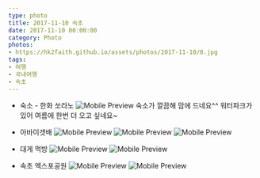 ```yaml
---
type: photo
title: 2017-11-10 속초
date: 2017-11-10 00:00:00
category: Photo
photos:
- https://hk2faith.github.io/assets/photos/2017-11-10/0.jpg
tags:
- 여행
- 국내여행
- 속초
---
```


<!-- more -->

* 숙소 - 한화 쏘라노
![Mobile Preview](https://hk2faith.github.io/assets/photos/2017-11-10/1.jpg)
숙소가 깔끔해 맘에 드네요^^ 워터파크가 있어 여름에 한번 더 오고 싶네요~

* 아바이갯배
![Mobile Preview](https://hk2faith.github.io/assets/photos/2017-11-10/11.jpg)
![Mobile Preview](https://hk2faith.github.io/assets/photos/2017-11-10/12.jpg)
![Mobile Preview](https://hk2faith.github.io/assets/photos/2017-11-10/13.jpg)

* 대게 먹방
![Mobile Preview](https://hk2faith.github.io/assets/photos/2017-11-10/21.jpg)
![Mobile Preview](https://hk2faith.github.io/assets/photos/2017-11-10/22.jpg)

* 속초 엑스포공원
![Mobile Preview](https://hk2faith.github.io/assets/photos/2017-11-10/31.jpg)
![Mobile Preview](https://hk2faith.github.io/assets/photos/2017-11-10/32.jpg)

